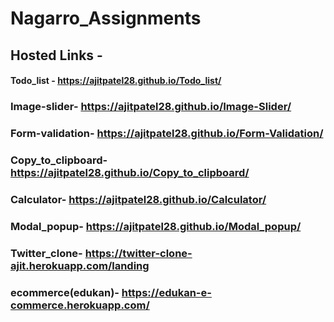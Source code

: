 # Nagarro_Assignments


## Hosted Links -

#### Todo_list - https://ajitpatel28.github.io/Todo_list/

### Image-slider- https://ajitpatel28.github.io/Image-Slider/

### Form-validation- https://ajitpatel28.github.io/Form-Validation/

### Copy_to_clipboard- https://ajitpatel28.github.io/Copy_to_clipboard/

### Calculator- https://ajitpatel28.github.io/Calculator/

### Modal_popup- https://ajitpatel28.github.io/Modal_popup/

### Twitter_clone- https://twitter-clone-ajit.herokuapp.com/landing

### ecommerce(edukan)- https://edukan-e-commerce.herokuapp.com/
